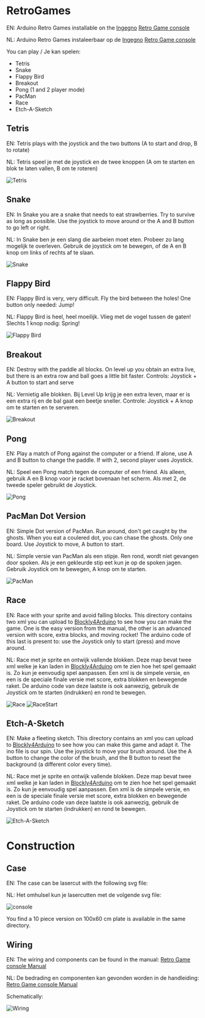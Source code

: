 # RetroGames
EN: Arduino Retro Games installable on the [Ingegno](https://www.facebook.com/IngegnoMakerSpace/) [Retro Game console](https://docs.google.com/document/d/1rd5WztljQ4R-4YQH1UzbRDuTeg8SeEte_eZYg9qlx8Y/edit?usp=sharing) 

NL: Arduino Retro Games instaleerbaar op de [Ingegno](https://www.facebook.com/IngegnoMakerSpace/) [Retro Game console](https://docs.google.com/document/d/1rd5WztljQ4R-4YQH1UzbRDuTeg8SeEte_eZYg9qlx8Y/edit?usp=sharing) 

You can play / Je kan spelen:
* Tetris
* Snake
* Flappy Bird
* Breakout
* Pong (1 and 2 player mode)
* PacMan
* Race
* Etch-A-Sketch

## Tetris
EN: Tetris plays with the joystick and the two buttons (A to start and drop, B to rotate)

NL: Tetris speel je met de joystick en de twee knoppen (A om te starten en blok te laten vallen, B om te roteren)

![Tetris](https://github.com/ingegno/RetroGames/raw/master/docs/RetroGameTetris.jpg "Tetris")

## Snake
EN: In Snake you are a snake that needs to eat strawberries. Try to survive as long as possible. Use the joystick to move around or the A and B button to go left or right.

NL: In Snake ben je een slang die aarbeien moet eten. Probeer zo lang mogelijk te overleven. Gebruik de joystick om te bewegen, of de A en B knop om links of rechts af te slaan.

![Snake](https://github.com/ingegno/RetroGames/raw/master/docs/RetroGameSnake.jpg "Snake")

## Flappy Bird
EN: Flappy Bird is very, very difficult. Fly the bird between the holes! One button only needed: Jump!

NL: Flappy Bird is heel, heel moeilijk. Vlieg met de vogel tussen de gaten! Slechts 1 knop nodig: Spring!

![Flappy Bird](https://github.com/ingegno/RetroGames/raw/master/docs/RetroGameFlappy.jpg "Flappy Bird")

## Breakout
EN: Destroy with the paddle all blocks. On level up you obtain an extra live, but there is an extra row and ball goes a little bit faster. Controls: Joystick + A button to start and serve

NL: Vernietig alle blokken. Bij Level Up krijg je een extra leven, maar er is een extra rij en de bal gaat een beetje sneller. Controle: Joystick + A knop om te starten en te serveren.

![Breakout](https://github.com/ingegno/RetroGames/raw/master/docs/RetroGameBreakout.jpg "Breakout")

## Pong
EN: Play a match of Pong against the computer or a friend. If alone, use A and B button to change the paddle. If with 2, second player uses Joystick.

NL: Speel een Pong match tegen de computer of een friend. Als alleen, gebruik A en B knop voor je racket bovenaan het scherm. Als met 2, de tweede speler gebruikt de Joystick.

![Pong](https://github.com/ingegno/RetroGames/raw/master/docs/RetroGamePong.jpg "Pong")

## PacMan Dot Version
EN: Simple Dot version of PacMan. Run around, don't get caught by the ghosts. When you eat a coulered dot, you can chase the ghosts. Only one board. Use Joystick to move, A button to start.

NL: Simple versie van PacMan als een stipje. Ren rond, wordt niet gevangen door spoken. Als je een gekleurde stip eet kun je op de spoken jagen. Gebruik Joystick om te bewegen, A knop om te starten.

![PacMan](https://github.com/ingegno/RetroGames/raw/master/docs/RetroGamePacman.jpg "PacMan")


## Race
EN: Race with your sprite and avoid falling blocks. This directory contains two xml you can upload to [Blockly4Arduino](http://blokkencode.ingegno.be/index_en.html) to see how you can make the game. One is the easy version from the manual, the other is an advanced version with score, extra blocks, and moving rocket! The arduino code of this last is present to: use the Joystick only to start (press) and move around.

NL: Race met je sprite en ontwijk vallende blokken. Deze map bevat twee xml welke je kan laden in  [Blockly4Arduino](http://blokkencode.ingegno.be/index.html) om te zien hoe het spel gemaakt is. Zo kun je eenvoudig spel aanpassen. Een xml is de simpele versie, en een is de speciale finale versie met score, extra blokken en bewegende raket. De arduino code van deze laatste is ook aanwezig, gebruik de Joystick om te starten (indrukken) en rond te bewegen.

![Race](https://github.com/ingegno/RetroGames/raw/master/docs/RetroGameRace.jpg "Race") 
![RaceStart](https://github.com/ingegno/RetroGames/raw/master/docs/RetroGameRaceStart.jpg "RaceStart")


## Etch-A-Sketch
EN: Make a fleeting sketch. This directory contains an xml you can upload to [Blockly4Arduino](http://blokkencode.ingegno.be/index_en.html) to see how you can make this game and adapt it. The ino file is our spin. Use the joystick to move your brush around. Use the A button to change the color of the brush, and the B button to reset the background (a different color every time).

NL: Race met je sprite en ontwijk vallende blokken. Deze map bevat twee xml welke je kan laden in  [Blockly4Arduino](http://blokkencode.ingegno.be/index.html) om te zien hoe het spel gemaakt is. Zo kun je eenvoudig spel aanpassen. Een xml is de simpele versie, en een is de speciale finale versie met score, extra blokken en bewegende raket. De arduino code van deze laatste is ook aanwezig, gebruik de Joystick om te starten (indrukken) en rond te bewegen.

![Etch-A-Sketch](https://github.com/ingegno/RetroGames/raw/master/docs/RetroGameEtchASketch.jpg "Etch-A-Sketch") 

# Construction
## Case
EN: The case can be lasercut with the following svg file: 

NL: Het omhulsel kun je lasercutten met de volgende svg file:

![console](https://github.com/ingegno/RetroGames/blob/master/IngegnoRetroGameConsole/IngegnoRetroGame.svg "svg file")

You find a 10 piece version on 100x60 cm plate is available in the same directory.

## Wiring
EN: The wiring and components can be found in the manual: [Retro Game console Manual](https://docs.google.com/document/d/1rd5WztljQ4R-4YQH1UzbRDuTeg8SeEte_eZYg9qlx8Y/edit?usp=sharing) 

NL: De bedrading en componenten kan gevonden worden in de handleiding: [Retro Game console Manual](https://docs.google.com/document/d/1rd5WztljQ4R-4YQH1UzbRDuTeg8SeEte_eZYg9qlx8Y/edit?usp=sharing) 

Schematically:

![Wiring](https://github.com/ingegno/RetroGames/blob/master/IngegnoRetroGameConsole/IngegnoRetroGamingWiring_bb.png "Wiring")
